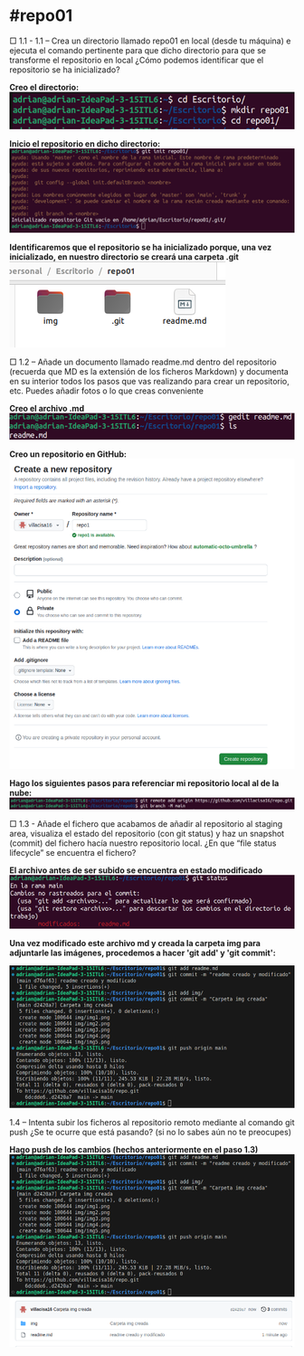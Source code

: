<h1>#repo01</h1>
□ 1.1 - 1.1 – Crea un directorio llamado repo01 en local (desde tu máquina) e ejecuta el comando
pertinente para que dicho directorio para que se transforme el repositorio en local ¿Cómo podemos identificar que el repositorio se ha inicializado?

**Creo el directorio:**
![❌ERROR❌](./img/img1.png)

**Inicio el repositorio en dicho directorio:**
![❌ERROR❌](./img/img2.png)

**Identificaremos que el repositorio se ha inicializado porque, una vez inicializado, en nuestro directorio se creará una carpeta .git**
![❌ERROR❌](./img/carpetaGIT.png)


□ 1.2 – Añade un documento llamado readme.md dentro del repositorio (recuerda que MD es la
extensión de los ficheros Markdown) y documenta en su interior todos los pasos que vas realizando para
crear un repositorio, etc. Puedes añadir fotos o lo que creas conveniente

**Creo el archivo .md**
![❌ERROR❌](./img/img3.png)

**Creo un repositorio en GitHub:**
![❌ERROR❌](./img/img4.png)

**Hago los siguientes pasos para referenciar mi repositorio local al de la nube:**
![❌ERROR❌](./img/img5.png)

□ 1.3 - Añade el fichero que acabamos de añadir al repositorio al staging area, visualiza el estado del
repositorio (con git status) y haz un snapshot (commit) del fichero hacía nuestro repositorio local. ¿En
que “file status lifecycle” se encuentra el fichero?

**El archivo antes de ser subido se encuentra en estado modificado**
![❌ERROR❌](./img/gitstatus.png)

**Una vez modificado este archivo md y creada la carpeta img para adjuntarle las imágenes, procedemos a hacer 'git add' y 'git  commit':**

![❌ERROR❌](./img/img6.png)

1.4 – Intenta subir los ficheros al repositorio remoto mediante al comando git push ¿Se te ocurre que está pasando? (si no lo sabes aún no te preocupes)


**Hago push de los cambios (hechos anteriormente en el paso 1.3)**
![❌ERROR❌](./img/img6.png)
![❌ERROR❌](./img/img7.png)